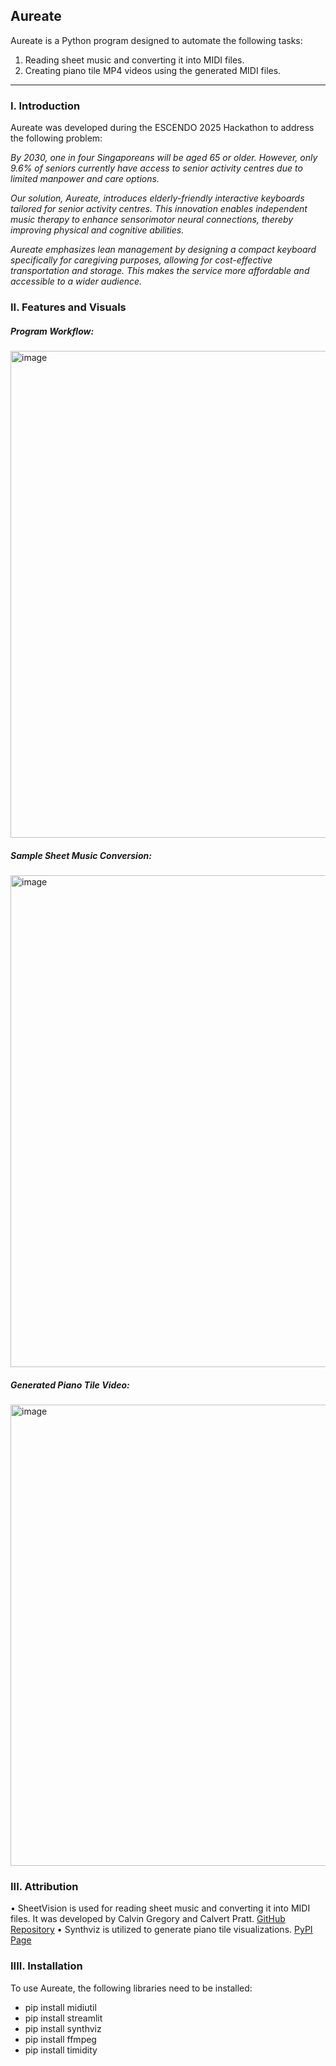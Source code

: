## Aureate

Aureate is a Python program designed to automate the following tasks:
1. Reading sheet music and converting it into MIDI files.
2. Creating piano tile MP4 videos using the generated MIDI files.

------------------


### I.	Introduction
Aureate was developed during the ESCENDO 2025 Hackathon to address the following problem:

*By 2030, one in four Singaporeans will be aged 65 or older. However, only 9.6% of seniors currently have access to senior activity centres due to limited manpower and care options.*

*Our solution, Aureate, introduces elderly-friendly interactive keyboards tailored for senior activity centres. This innovation enables independent music therapy to enhance sensorimotor neural connections, thereby improving physical and cognitive abilities.*

*Aureate emphasizes lean management by designing a compact keyboard specifically for caregiving purposes, allowing for cost-effective transportation and storage. This makes the service more affordable and accessible to a wider audience.*



### II.	Features and Visuals

##### Program Workflow:
<img width="779" alt="image" src="https://github.com/user-attachments/assets/a70f8c60-cc77-4d9d-8ace-cb224455a12d" />

##### Sample Sheet Music Conversion:
<img width="787" alt="image" src="https://github.com/user-attachments/assets/95eecb96-4f20-4ebf-88ab-8e29c2eb60c9" />

##### Generated Piano Tile Video:
<img width="738" alt="image" src="https://github.com/user-attachments/assets/eaa66cba-384b-43dc-a58c-e8925948e8fc" />



### III.	Attribution

•	SheetVision is used for reading sheet music and converting it into MIDI files. It was developed by Calvin Gregory and Calvert Pratt. [GitHub Repository](https://github.com/cal-pratt/SheetVision)
•	Synthviz is utilized to generate piano tile visualizations. [PyPI Page](https://pypi.org/project/synthviz/)



### IIII.  Installation

To use Aureate, the following libraries need to be installed:

- pip install midiutil
- pip install streamlit
- pip install synthviz
- pip install ffmpeg
- pip install timidity
  


